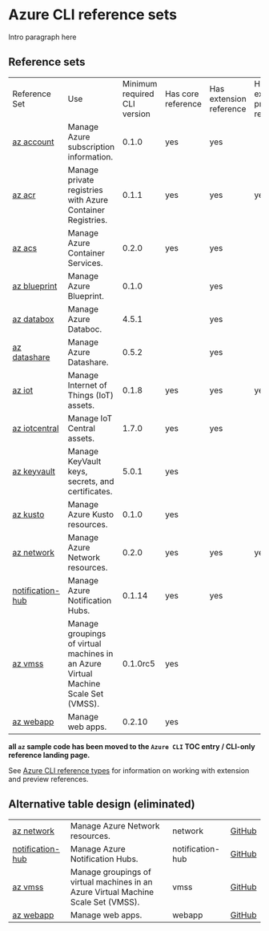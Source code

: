 # Azure CLI reference sets

Intro paragraph here

## Reference sets

| | | | | | |
|-|-|-|-|-|-|
| Reference Set |  Use | Minimum required CLI version | Has core reference | Has extension reference | Has extension preview reference
| [az account]() | Manage Azure subscription information. | 0.1.0 | yes | yes | |
| [az acr]() | Manage private registries with Azure Container Registries. | 0.1.1 | yes | yes | yes
| [az acs]() | Manage Azure Container Services. | 0.2.0 | yes | yes |
| [az blueprint]() | Manage Azure Blueprint. | 0.1.0 | | yes |
| [az databox]() | Manage Azure Databoc. | 4.5.1 | | yes |
| [az datashare]() | Manage Azure Datashare.  | 0.5.2 | | yes |
| [az iot]() | Manage Internet of Things (IoT) assets. | 0.1.8 | yes | yes | yes
| [az iotcentral]() | Manage IoT Central assets. | 1.7.0 | yes | yes |
| [az keyvault]() |	Manage KeyVault keys, secrets, and certificates. | 5.0.1 | yes | |
| [az kusto]() | Manage Azure Kusto resources. | 0.1.0 | yes | |
| [az network](prototype-azure-cli-reference-network) | Manage Azure Network resources. | 0.2.0 | yes | yes | yes
| [notification-hub]() | Manage Azure Notification Hubs. | 0.1.14 | yes | yes |
| [az vmss]() | Manage groupings of virtual machines in an Azure Virtual Machine Scale Set (VMSS). | 0.1.0rc5  | yes |  |
| [az webapp]() | Manage web apps. | 0.2.10 | yes | |

**all `az` sample code has been moved to the `Azure CLI` TOC entry / CLI-only reference landing page.**

See [Azure CLI reference types](prototype-azure-cli-reference-types) for information on working with extension and preview references.

## Alternative table design (eliminated)

| | | | |
|-|-|-|-|
| [az network](prototype-azure-cli-reference-network) | Manage Azure Network resources. | network | [GitHub]()
| [notification-hub]() | Manage Azure Notification Hubs. | notification-hub | [GitHub]()
| [az vmss]() | Manage groupings of virtual machines in an Azure Virtual Machine Scale Set (VMSS). | vmss | [GitHub]()
| [az webapp]() | Manage web apps. | webapp | [GitHub]()
